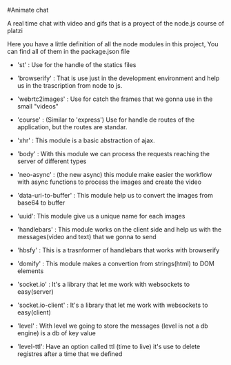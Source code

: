 #Animate chat 

A real time chat with video and gifs that is a proyect of the node.js course of platzi

Here you have a little definition of all the node modules in this project, You can find
all of them in the package.json file

* 'st' : Use for the handle of the statics files

* 'browserify' : That is use just in the development environment and help us in the 
trascription from node to js.

* 'webrtc2images' : Use for catch the frames that we gonna use in the small "videos"

* 'course' : (Similar to 'express') Use for handle de routes of the application, but the routes are standar.

* 'xhr' : This module is a basic abstraction of ajax.

* 'body' : With this module we can process the requests reaching the server of different types

* 'neo-async' : (the new async) this module make easier the workflow with async functions to process
the images and create the video 

* 'data-uri-to-buffer' : This module help us to convert the images from base64 to buffer

* 'uuid': This module give us a unique name for each images

* 'handlebars' : This module works on the client side and help us with the messages(video and text) that we gonna to send 

* 'hbsfy' : This is a trasnformer of handlebars that works with browserify

* 'domify' : This module makes a convertion from strings(html) to DOM elements

* 'socket.io' : It's a library that let me work with websockets to easy(server)

* 'socket.io-client' : It's a library that let me work with websockets to easy(client)

* 'level' : With level we going to store the messages (level is not a db engine) is a db of key value

* 'level-ttl': Have an option called ttl (time to live) it's use to delete registres after a time that we defined